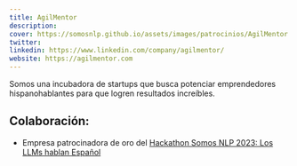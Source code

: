 ```yaml
---
title: AgilMentor
description:
cover: https://somosnlp.github.io/assets/images/patrocinios/AgilMentor.png
twitter: 
linkedin: https://www.linkedin.com/company/agilmentor/
website: https://agilmentor.com
---
```


Somos una incubadora de startups que busca potenciar emprendedores hispanohablantes para que logren resultados increíbles.

## Colaboración:
- Empresa patrocinadora de oro del [Hackathon Somos NLP 2023: Los LLMs hablan Español](/hackathon)

